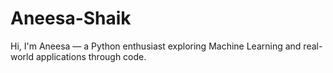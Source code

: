 # Aneesa-Shaik
Hi, I'm Aneesa — a Python enthusiast exploring Machine Learning and real-world applications through code.
